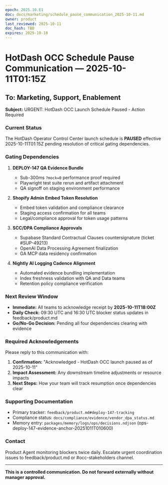 ```yaml
---
epoch: 2025.10.E1
doc: docs/marketing/schedule_pause_communication_2025-10-11.md
owner: product
last_reviewed: 2025-10-11
doc_hash: TBD
expires: 2025-10-18
---
```

# HotDash OCC Schedule Pause Communication — 2025-10-11T01:15Z

## To: Marketing, Support, Enablement
**Subject:** URGENT: HotDash OCC Launch Schedule Paused - Action Required

### Current Status
The HotDash Operator Control Center launch schedule is **PAUSED** effective 2025-10-11T01:15Z pending resolution of critical gating dependencies.

### Gating Dependencies
1. **DEPLOY-147 QA Evidence Bundle**
   - Sub-300ms `?mock=0` performance proof required
   - Playwright test suite rerun and artifact attachment  
   - QA signoff on staging environment performance

2. **Shopify Admin Embed Token Resolution**
   - Embed token validation and compliance clearance
   - Staging access confirmation for all teams
   - Legal/compliance approval for token usage patterns

3. **SCC/DPA Compliance Approvals**
   - Supabase Standard Contractual Clauses countersignature (ticket #SUP-49213)
   - OpenAI Data Processing Agreement finalization  
   - GA MCP data residency confirmation

4. **Nightly AI Logging Cadence Alignment**  
   - Automated evidence bundling implementation
   - Index freshness validation with QA and Data teams
   - Retention policy compliance verification

### Next Review Window
- **Immediate:** All teams to acknowledge receipt by **2025-10-11T18:00Z**
- **Daily Check:** 09:30 UTC and 16:30 UTC blocker status updates in feedback/product.md
- **Go/No-Go Decision:** Pending all four dependencies clearing with evidence

### Required Acknowledgements
Please reply to this communication with:
1. **Confirmation:** "Acknowledged - HotDash OCC launch paused as of 2025-10-11"
2. **Impact Assessment:** Any downstream timeline adjustments or resource impacts
3. **Next Steps:** How your team will track resumption once dependencies clear

### Supporting Documentation
- Primary tracker: `feedback/product.md#deploy-147-tracking`
- Compliance status: `docs/compliance/evidence/vendor_dpa_status.md`
- Memory entry: `packages/memory/logs/ops/decisions.ndjson` (ops-deploy-147-evidence-anchor-20251011T010600)

### Contact
Product Agent monitoring blockers twice daily. Escalate urgent coordination issues to feedback/product.md or #occ-stakeholders channel.

---
**This is a controlled communication. Do not forward externally without manager approval.**